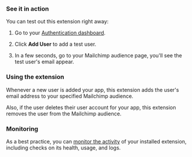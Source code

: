 ### See it in action

You can test out this extension right away:

1.  Go to your [Authentication dashboard](https://console.firebase.google.com/project/${param:PROJECT_ID}/authentication/users).

1.  Click **Add User** to add a test user.

1.  In a few seconds, go to your Mailchimp audience page, you'll see the test user's email appear.

### Using the extension

Whenever a new user is added your app, this extension adds the user's email address to your specified Mailchimp audience.

Also, if the user deletes their user account for your app, this extension removes the user from the Mailchimp audience.

### Monitoring

As a best practice, you can [monitor the activity](https://firebase.google.com/docs/extensions/manage-installed-extensions#monitor) of your installed extension, including checks on its health, usage, and logs.
